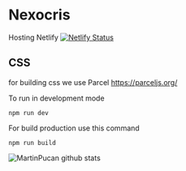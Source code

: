 # Nexocris
Hosting Netlify
[![Netlify Status](https://api.netlify.com/api/v1/badges/99ba3610-28e7-458e-a1b2-b500fc59d7c1/deploy-status)](https://app.netlify.com/sites/festive-kalam-3a794b/deploys)

## CSS
for building css we use Parcel https://parceljs.org/

To run in development mode

`npm run dev`

For build production use this command

`npm run build`

![MartinPucan github stats](https://github-readme-stats.vercel.app/api?username=MartinPucan&show_icons=true&theme=tokyonight)
